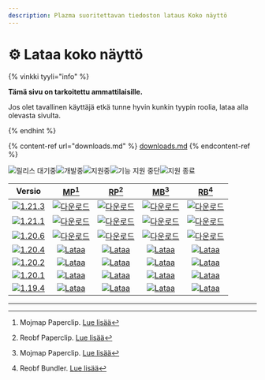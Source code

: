 ```yaml
---
description: Plazma suoritettavan tiedoston lataus Koko näyttö
---
```


# ⚙️ Lataa koko näyttö

{% vinkki tyyli="info" %}

**Tämä sivu on tarkoitettu ammattilaisille.**

Jos olet tavallinen käyttäjä etkä tunne hyvin kunkin tyypin roolia,
lataa alla olevasta sivulta.

{% endhint %}

{% content-ref url="downloads.md" %}
[downloads.md](downloads.md)
{% endcontent-ref %}

[wtr]: <https://badge.plazmamc.org/0/Odotetaan julkaisua>

![릴리스 대기중][wtr]![개발중](https://badge.plazmamc.org/1/개발중)![지원중](https://badge.plazmamc.org/2/지원중)![기능 지원 중단](https://badge.plazmamc.org/6/기능%20지원%20중단)![지원 종료](https://badge.plazmamc.org/4/지원%20종료)

|                                       Versio                                      |                           [MP](#user-content-fn-1)[^1]                           |                           [RP](#user-content-fn-2)[^2]                           |                           [MB](#user-content-fn-3)[^3]                           |                           [RB](#user-content-fn-4)[^4]                           |
| :-------------------------------------------------------------------------------: | :------------------------------------------------------------------------------: | :------------------------------------------------------------------------------: | :------------------------------------------------------------------------------: | :------------------------------------------------------------------------------: |
| [![1.21.3](https://badge.plazmamc.org/1/1.21.3)](https://git.plazmamc.org/1.21.3) |  [![다운로드](https://badge.plazmamc.org/1/다운로드)](https://dl.plazmamc.org/1.21.3/0)  |  [![다운로드](https://badge.plazmamc.org/1/다운로드)](https://dl.plazmamc.org/1.21.3/1)  |  [![다운로드](https://badge.plazmamc.org/1/다운로드)](https://dl.plazmamc.org/1.21.3/2)  |  [![다운로드](https://badge.plazmamc.org/1/다운로드)](https://dl.plazmamc.org/1.21.3/3)  |
| [![1.21.1](https://badge.plazmamc.org/6/1.21.1)](https://git.plazmamc.org/1.21.1) |  [![다운로드](https://badge.plazmamc.org/1/다운로드)](https://dl.plazmamc.org/1.21.1/0)  |  [![다운로드](https://badge.plazmamc.org/1/다운로드)](https://dl.plazmamc.org/1.21.1/1)  |  [![다운로드](https://badge.plazmamc.org/1/다운로드)](https://dl.plazmamc.org/1.21.1/2)  |  [![다운로드](https://badge.plazmamc.org/1/다운로드)](https://dl.plazmamc.org/1.21.1/3)  |
| [![1.20.6](https://badge.plazmamc.org/2/1.20.6)](https://git.plazmamc.org/1.20.6) |  [![다운로드](https://badge.plazmamc.org/1/다운로드)](https://dl.plazmamc.org/1.20.6/0)  |  [![다운로드](https://badge.plazmamc.org/1/다운로드)](https://dl.plazmamc.org/1.20.6/1)  |  [![다운로드](https://badge.plazmamc.org/1/다운로드)](https://dl.plazmamc.org/1.20.6/2)  |  [![다운로드](https://badge.plazmamc.org/1/다운로드)](https://dl.plazmamc.org/1.20.6/3)  |
| [![1.20.4](https://badge.plazmamc.org/6/1.20.4)](https://git.plazmamc.org/1.20.4) | [![Lataa](https://badge.plazmamc.org/1/Lataa)](https://dl.plazmamc.org/1.20.4/0) | [![Lataa](https://badge.plazmamc.org/1/Lataa)](https://dl.plazmamc.org/1.20.4/1) | [![Lataa](https://badge.plazmamc.org/1/Lataa)](https://dl.plazmamc.org/1.20.4/2) | [![Lataa](https://badge.plazmamc.org/1/Lataa)](https://dl.plazmamc.org/1.20.4/3) |
| [![1.20.2](https://badge.plazmamc.org/4/1.20.2)](https://git.plazmamc.org/1.20.2) | [![Lataa](https://badge.plazmamc.org/1/Lataa)](https://dl.plazmamc.org/1.20.2/0) | [![Lataa](https://badge.plazmamc.org/1/Lataa)](https://dl.plazmamc.org/1.20.2/1) | [![Lataa](https://badge.plazmamc.org/1/Lataa)](https://dl.plazmamc.org/1.20.2/2) | [![Lataa](https://badge.plazmamc.org/1/Lataa)](https://dl.plazmamc.org/1.20.2/3) |
| [![1.20.1](https://badge.plazmamc.org/4/1.20.1)](https://git.plazmamc.org/1.20.1) | [![Lataa](https://badge.plazmamc.org/1/Lataa)](https://dl.plazmamc.org/1.20.1/0) | [![Lataa](https://badge.plazmamc.org/1/Lataa)](https://dl.plazmamc.org/1.20.1/1) | [![Lataa](https://badge.plazmamc.org/1/Lataa)](https://dl.plazmamc.org/1.20.1/2) | [![Lataa](https://badge.plazmamc.org/1/Lataa)](https://dl.plazmamc.org/1.20.1/3) |
| [![1.19.4](https://badge.plazmamc.org/4/1.19.4)](https://git.plazmamc.org/1.19.4) | [![Lataa](https://badge.plazmamc.org/1/Lataa)](https://dl.plazmamc.org/1.19.4/0) | [![Lataa](https://badge.plazmamc.org/1/Lataa)](https://dl.plazmamc.org/1.19.4/1) | [![Lataa](https://badge.plazmamc.org/1/Lataa)](https://dl.plazmamc.org/1.19.4/2) | [![Lataa](https://badge.plazmamc.org/1/Lataa)](https://dl.plazmamc.org/1.19.4/3) |

***

[^1]: Mojmap Paperclip. [Lue lisää](../hallinta/aloitus#id-2)

[^2]: Reobf Paperclip. [Lue lisää](../hallinta/aloitus#id-2)

[^3]: Mojmap Paperclip. [Lue lisää](../hallinta/aloitus#id-2)

[^4]: Reobf Bundler. [Lue lisää](../hallinta/aloitus#id-2)
